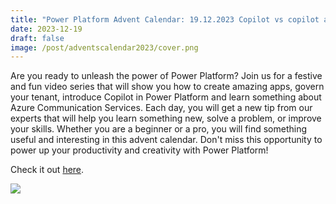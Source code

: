 ```yaml
---
title: "Power Platform Advent Calendar: 19.12.2023 Copilot vs copilot aka PVA"
date: 2023-12-19
draft: false
image: /post/adventscalendar2023/cover.png
---
```


Are you ready to unleash the power of Power Platform? Join us for a festive and fun video series that will show you how to create amazing apps, govern your tenant, introduce Copilot in Power Platform and learn something about Azure Communication Services. Each day, you will get a new tip from our experts that will help you learn something new, solve a problem, or improve your skills. Whether you are a beginner or a pro, you will find something useful and interesting in this advent calendar. Don't miss this opportunity to power up your productivity and creativity with Power Platform!

Check it out [here](https://youtu.be/SPPKScqz4gg).

[![](video.png)](https://youtu.be/SPPKScqz4gg)